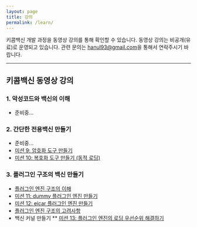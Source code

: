 ```yaml
---
layout: page
title: 강의
permalink: /learn/
---
```


키콤백신 개발 과정을 동영상 강의를 통해 확인할 수 있습니다. 동영상 강의는 비공개(유료)로 운영되고 있습니다.
관련 문의는 <a href="mailto:hanul93@gmail.com">hanul93@gmail.com</a>을 통해서 연락주시기 바랍니다.

***

## 키콤백신 동영상 강의

### 1. 악성코드와 백신의 이해

* 준비중...

    
### 2. 간단한 전용백신 만들기

* 준비중...
* [미션 9: 암호화 도구 만들기](https://youtu.be/nmM-YibLvPA)
* [미션 10: 복호화 도구 만들기 (동적 로딩)](https://youtu.be/wkYKj5E4fYY)


### 3. 플러그인 구조의 백신 만들기

* [플러그인 엔진 구조의 이해](https://youtu.be/Js_qr6kFuEk)
* [미션 11: dummy 플러그인 엔진 만들기](https://youtu.be/bVWAeGycGF0)
* [미션 12: eicar 플러그인 엔진 만들기](https://youtu.be/t-iHHDHokuE)
* [플러그인 엔진 구조의 고려사항](https://youtu.be/ZVtJcOInigI)
* 백신 커널 만들기
** [미션 13: 플러그인 엔진의 로딩 우선순위 해결하기](https://youtu.be/xnzFkmJ4ukU)

